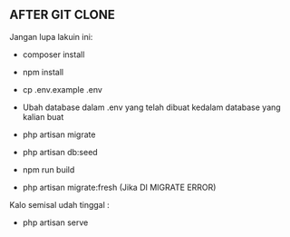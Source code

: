 ## AFTER GIT CLONE
Jangan lupa lakuin ini:
- composer install
- npm install
- cp .env.example .env
- Ubah database dalam .env yang telah dibuat kedalam database yang kalian buat
- php artisan migrate
- php artisan db:seed
- npm run build

- php artisan migrate:fresh (Jika DI MIGRATE ERROR)

Kalo semisal udah tinggal :
- php artisan serve
